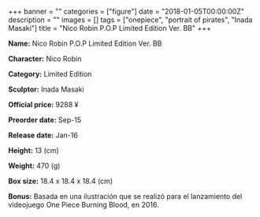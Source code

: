 +++
banner = ""
categories = ["figure"]
date = "2018-01-05T00:00:00Z"
description = ""
images = []
tags = ["onepiece", "portrait of pirates", "Inada Masaki"]
title = "Nico Robin P.O.P Limited Edition Ver. BB"
+++

**Name:** Nico Robin P.O.P Limited Edition Ver. BB

**Character:** Nico Robin

**Category:** Limited Edition 

**Sculptor:** Inada Masaki

**Official price:** 9288 ¥

**Preorder date:** Sep-15

**Release date:** Jan-16

**Height:** 13 (cm)

**Weight:** 470 (g)

**Box size:** 18.4 x 18.4 x 18.4 (cm)

**Bonus:** Basada en una ilustración que se realizó para el lanzamiento del videojuego One Piece Burning Blood, en 2016.
